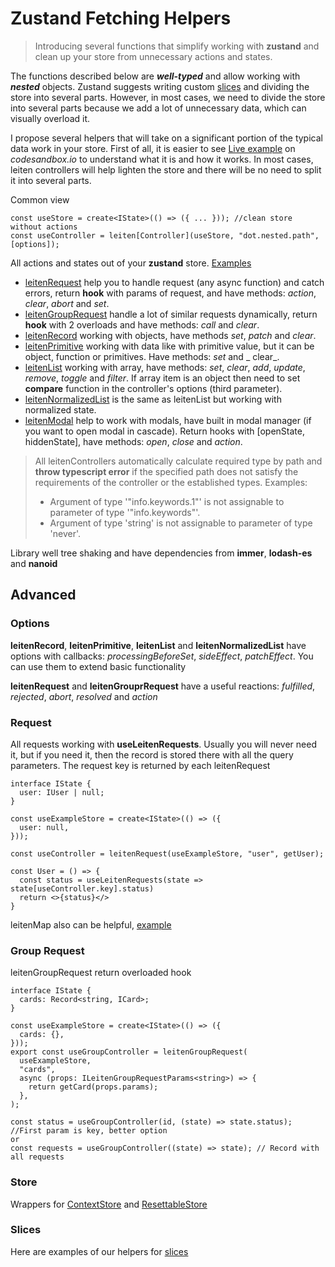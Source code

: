# Zustand Fetching Helpers

> Introducing several functions that simplify working with **zustand** and clean up your store from unnecessary actions
> and states.

The functions described below are _**well-typed**_ and allow working with _**nested**_ objects. Zustand suggests writing
custom [slices](https://github.com/pmndrs/zustand/blob/main/docs/guides/slices-pattern.md) and dividing the store into
several parts. However, in most cases, we need to divide the store into several parts because we add a lot of
unnecessary data, which can visually overload it.

I propose several helpers that will take on a significant portion of the typical data work in your store. First of all,
it is
easier to see
[Live example](https://codesandbox.io/p/sandbox/bitter-lake-w57ywe?selection=%5B%7B%22endColumn%22%3A44%2C%22endLineNumber%22%3A49%2C%22startColumn%22%3A44%2C%22startLineNumber%22%3A49%7D%5D&file=%2Fsrc%2Frequest%2FRequest.tsx)
on _codesandbox.io_ to understand what it is and how it works. In most cases, leiten controllers will help lighten the
store and
there will be no need to split it into several parts.

Common view

```tsx
const useStore = create<IState>(() => ({ ... })); //clean store without actions
const useController = leiten[Controller](useStore, "dot.nested.path", [options]);
```

All actions and states out of your **zustand**
store. [Examples](https://github.com/Hecmatyar/zustand-fetching/tree/main/src/examples/controllers)

- [leitenRequest](https://github.com/Hecmatyar/zustand-fetching/blob/main/src/examples/controllers/1_Controller_Request.tsx)
  help you to handle request (any async function) and catch errors, return **hook** with params of request, and have
  methods: _action_, _clear_, _abort_ and _set_.
- [leitenGroupRequest](https://github.com/Hecmatyar/zustand-fetching/blob/main/src/examples/controllers/6_Controller_GroupRequest.tsx)
  handle a lot of similar requests dynamically, return **hook** with 2 overloads and have methods: _call_ and _clear_.
- [leitenRecord](https://github.com/Hecmatyar/zustand-fetching/blob/main/src/examples/controllers/2_Controller_Record.tsx)
  working with objects, have methods _set_, _patch_ and _clear_.
- [leitenPrimitive](https://github.com/Hecmatyar/zustand-fetching/blob/main/src/examples/controllers/3_Controller_Primitive.tsx)
  working with data like with primitive value, but it can be object, function or primitives. Have methods: _set_ and _
  clear_.
- [leitenList](https://github.com/Hecmatyar/zustand-fetching/blob/main/src/examples/controllers/4_Controller_List.tsx)
  working with array, have methods: _set_, _clear_, _add_, _update_, _remove_, _toggle_ and _filter_. If array item is
  an
  object then need to set **compare** function in the controller's options (third parameter).
- [leitenNormalizedList](https://github.com/Hecmatyar/zustand-fetching/blob/main/src/examples/controllers/4_Controller_List.tsx)
  is the same as leitenList but working with normalized state.
- [leitenModal](https://github.com/Hecmatyar/zustand-fetching/blob/main/src/examples/controllers/5_Controller_Modal.tsx)
  help to work with modals, have built in modal manager (if you want to open modal in cascade). Return hooks
  with [openState, hiddenState], have methods: _open_, _close_ and _action_.

> All leitenControllers automatically calculate required type by path and **throw typescript error** if the specified
> path does not satisfy the requirements of the controller or the established types.
> Examples:
>- Argument of type '"info.keywords.1"' is not assignable to parameter of type '"info.keywords"'.
>- Argument of type 'string' is not assignable to parameter of type 'never'.

Library well tree shaking and have dependencies from **immer**, **lodash-es** and **nanoid**

## Advanced

### Options

**leitenRecord**, **leitenPrimitive**, **leitenList** and **leitenNormalizedList** have options with callbacks:
_processingBeforeSet_, _sideEffect_, _patchEffect_. You can use them to extend basic functionality

**leitenRequest** and **leitenGrouprRequest** have a useful reactions: _fulfilled_, _rejected_, _abort_, _resolved_
and _action_

### Request

All requests working with **useLeitenRequests**. Usually you will never need it, but if you need it, then the record is
stored there with all the query parameters. The request key is returned by each leitenRequest

```tsx
interface IState {
  user: IUser | null;
}

const useExampleStore = create<IState>(() => ({
  user: null,
}));

const useController = leitenRequest(useExampleStore, "user", getUser);

const User = () => {
  const status = useLeitenRequests(state => state[useController.key].status)
  return <>{status}</>
}
```

leitenMap also can be
helpful, [example](https://github.com/Hecmatyar/zustand-fetching/blob/main/src/examples/controllers/6_Controller_GroupRequest.tsx)

### Group Request

leitenGroupRequest return overloaded hook

```tsx
interface IState {
  cards: Record<string, ICard>;
}

const useExampleStore = create<IState>(() => ({
  cards: {},
}));
export const useGroupController = leitenGroupRequest(
  useExampleStore,
  "cards",
  async (props: ILeitenGroupRequestParams<string>) => {
    return getCard(props.params);
  },
);

const status = useGroupController(id, (state) => state.status); //First param is key, better option
or
const requests = useGroupController((state) => state); // Record with all requests
```

### Store

Wrappers for [ContextStore](https://github.com/Hecmatyar/zustand-fetching/blob/main/src/examples/store/ContextStore.tsx)
and [ResettableStore](https://github.com/Hecmatyar/zustand-fetching/blob/main/src/examples/store/ResettableStore.tsx)

### Slices

Here are examples of our helpers
for [slices](https://github.com/Hecmatyar/zustand-fetching/tree/main/src/examples/slices)
